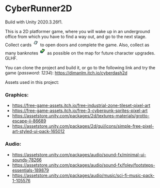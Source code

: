 # CyberRunner2D
 
Build with Unity 2020.3.26f1.

This is a 2D platformer game, where you will wake up in an underground office from which you have to find a way out, and go to the next stage. Collect cards <img src="Assets\Imported\GraphicAssets\IndustrialWorld\3 Objects\ItemCard.png"> to open doors and complete the game. Also, collect as many banknotes <img src="Assets\Imported\GraphicAssets\IndustrialWorld\3 Objects\ItemCash.png"> as possible on the map for future character upgrades.
GLHF.


You can clone the project and build it, or go to the following link and try the game (*password: 1234*): 
https://dimanlm.itch.io/cyberdash2d

Assets used in this project:
### Graphics:
* https://free-game-assets.itch.io/free-industrial-zone-tileset-pixel-art
* https://free-game-assets.itch.io/free-3-cyberpunk-sprites-pixel-art
* https://assetstore.unity.com/packages/2d/textures-materials/grotto-escape-ii-86689
* https://assetstore.unity.com/packages/2d/gui/icons/simple-free-pixel-art-styled-ui-pack-165012

### Audio:
* https://assetstore.unity.com/packages/audio/sound-fx/minimal-ui-sounds-78266
* https://assetstore.unity.com/packages/audio/sound-fx/foley/footsteps-essentials-189879
* https://assetstore.unity.com/packages/audio/music/sci-fi-music-pack-1-105576

